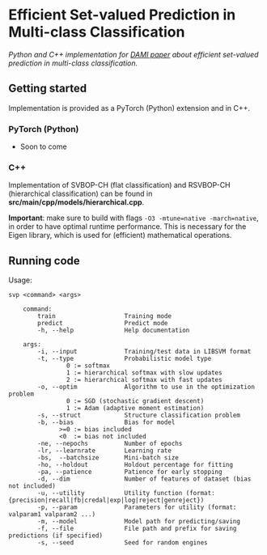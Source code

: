 # Efficient Set-valued Prediction in Multi-class Classification

*Python and C++ implementation for [DAMI paper](https://doi.org/10.1007/s10618-021-00751-x) about efficient set-valued prediction in multi-class classification.*

## Getting started

Implementation is provided as a PyTorch (Python) extension and in C++.

### PyTorch (Python)

* Soon to come

### C++

Implementation of SVBOP-CH (flat classification) and RSVBOP-CH (hierarchical classification) can be found in **src/main/cpp/models/hierarchical.cpp**. 

**Important**: make sure to build with flags `-O3 -mtune=native -march=native`, in order to have optimal runtime performance. This is necessary for the Eigen library, which is used for (efficient) mathematical operations.

## Running code 

Usage: 
```
svp <command> <args>

    command:
        train                   Training mode
        predict                 Predict mode
        -h, --help              Help documentation
    
    args:
        -i, --input             Training/test data in LIBSVM format
        -t, --type              Probabilistic model type
                0 := softmax
                1 := hierarchical softmax with slow updates
                2 := hierarchical softmax with fast updates
        -o, --optim             Algorithm to use in the optimization problem
                0 := SGD (stochastic gradient descent)
                1 := Adam (adaptive moment estimation)
        -s, --struct            Structure classification problem
        -b, --bias              Bias for model 
              >=0 := bias included 
              <0  := bias not included 
        -ne, --nepochs          Number of epochs
        -lr, --learnrate        Learning rate 
        -bs,  --batchsize       Mini-batch size
        -ho, --holdout          Holdout percentage for fitting
        -pa, --patience         Patience for early stopping
        -d, --dim               Number of features of dataset (bias not included)
        -u, --utility           Utility function (format: {precision|recall|fb|credal|exp|log|reject|genreject})
        -p, --param             Parameters for utility (format: valparam1 valparam2 ...)
        -m, --model             Model path for predicting/saving
        -f, --file              File path and prefix for saving predictions (if specified)  
        -s, --seed              Seed for random engines       
```
